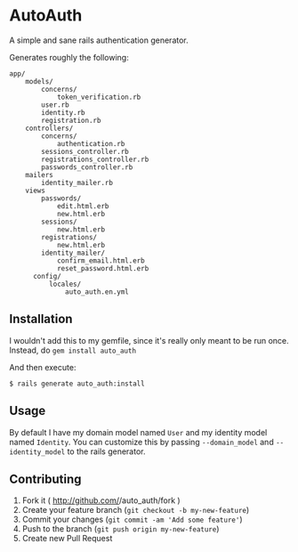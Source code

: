 # AutoAuth

A simple and sane rails authentication generator.

Generates roughly the following:
```
app/
    models/
        concerns/
            token_verification.rb
        user.rb
        identity.rb
        registration.rb
    controllers/
        concerns/
            authentication.rb
        sessions_controller.rb
        registrations_controller.rb
        passwords_controller.rb
    mailers
        identity_mailer.rb
    views
        passwords/
            edit.html.erb
            new.html.erb
        sessions/
            new.html.erb
        registrations/
            new.html.erb
        identity_mailer/
            confirm_email.html.erb
            reset_password.html.erb
      config/
          locales/
              auto_auth.en.yml

```

## Installation

I wouldn't add this to my gemfile, since it's really only meant to be run once. Instead, do `gem install auto_auth`

And then execute:

    $ rails generate auto_auth:install

## Usage

By default I have my domain model named `User` and my identity model named `Identity`. You can customize this by passing `--domain_model` and `--identity_model` to the rails generator.

## Contributing

1. Fork it ( http://github.com/<my-github-username>/auto_auth/fork )
2. Create your feature branch (`git checkout -b my-new-feature`)
3. Commit your changes (`git commit -am 'Add some feature'`)
4. Push to the branch (`git push origin my-new-feature`)
5. Create new Pull Request

